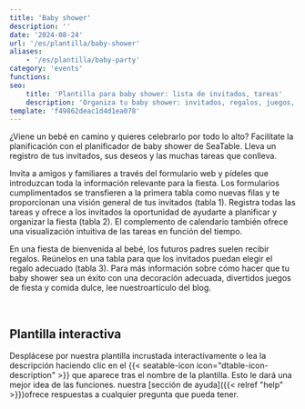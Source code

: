```yaml
---
title: 'Baby shower'
description: ''
date: '2024-08-24'
url: '/es/plantilla/baby-shower'
aliases:
    - '/es/plantilla/baby-party'
category: 'events'
functions:
seo:
    title: 'Plantilla para baby shower: lista de invitados, tareas'
    description: 'Organiza tu baby shower: invitados, regalos, juegos, tareas y menú en una plantilla sencilla, gratis y totalmente editable.'
template: 'f49862deac1d4d1ea078'
---
```


¿Viene un bebé en camino y quieres celebrarlo por todo lo alto? Facilítate la planificación con el planificador de baby shower de SeaTable. Lleva un registro de tus invitados, sus deseos y las muchas tareas que conlleva.

Invita a amigos y familiares a través del formulario web y pídeles que introduzcan toda la información relevante para la fiesta. Los formularios cumplimentados se transfieren a la primera tabla como nuevas filas y te proporcionan una visión general de tus invitados (tabla 1). Registra todas las tareas y ofrece a los invitados la oportunidad de ayudarte a planificar y organizar la fiesta (tabla 2). El complemento de calendario también ofrece una visualización intuitiva de las tareas en función del tiempo.

En una fiesta de bienvenida al bebé, los futuros padres suelen recibir regalos. Reúnelos en una tabla para que los invitados puedan elegir el regalo adecuado (tabla 3). Para más información sobre cómo hacer que tu baby shower sea un éxito con una decoración adecuada, divertidos juegos de fiesta y comida dulce, lee nuestroartículo del blog.

​

## Plantilla interactiva

Desplácese por nuestra plantilla incrustada interactivamente o lea la descripción haciendo clic en el {{< seatable-icon icon="dtable-icon-description" >}} que aparece tras el nombre de la plantilla. Esto le dará una mejor idea de las funciones. nuestra [sección de ayuda]({{< relref "help" >}})ofrece respuestas a cualquier pregunta que pueda tener.

